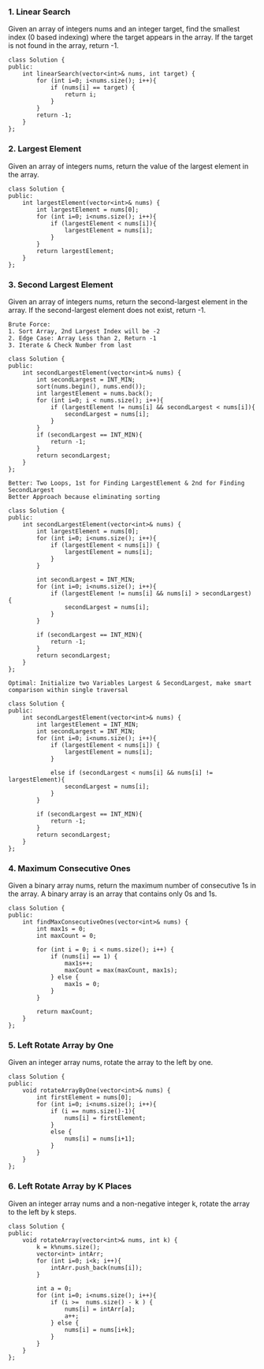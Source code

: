 ### 1. Linear Search
Given an array of integers nums and an integer target, find the smallest index (0 based indexing) where the target appears in the array. If the target is not found in the array, return -1.

```
class Solution {
public:
    int linearSearch(vector<int>& nums, int target) {
        for (int i=0; i<nums.size(); i++){
            if (nums[i] == target) {
                return i;
            }
        }
        return -1;
    }
};
```

### 2. Largest Element
Given an array of integers nums, return the value of the largest element in the array.

```
class Solution {
public:
    int largestElement(vector<int>& nums) {
        int largestElement = nums[0];
        for (int i=0; i<nums.size(); i++){
            if (largestElement < nums[i]){
                largestElement = nums[i];
            }
        }
        return largestElement;
    }
};
```

### 3. Second Largest Element
Given an array of integers nums, return the second-largest element in the array. If the second-largest element does not exist, return -1.

```
Brute Force: 
1. Sort Array, 2nd Largest Index will be -2
2. Edge Case: Array Less than 2, Return -1
3. Iterate & Check Number from last 
```

```
class Solution {
public:
    int secondLargestElement(vector<int>& nums) {
        int secondLargest = INT_MIN;
        sort(nums.begin(), nums.end());
        int largestElement = nums.back();
        for (int i=0; i < nums.size(); i++){
            if (largestElement != nums[i] && secondLargest < nums[i]){
                secondLargest = nums[i];
            }
        }
        if (secondLargest == INT_MIN){
            return -1;
        }
        return secondLargest;
    }
};
```

```
Better: Two Loops, 1st for Finding LargestElement & 2nd for Finding SecondLargest
Better Approach because eliminating sorting
```

```
class Solution {
public:
    int secondLargestElement(vector<int>& nums) {
        int largestElement = nums[0];
        for (int i=0; i<nums.size(); i++){
            if (largestElement < nums[i]) {
                largestElement = nums[i];
            }
        }

        int secondLargest = INT_MIN;
        for (int i=0; i<nums.size(); i++){
            if (largestElement != nums[i] && nums[i] > secondLargest) {
                secondLargest = nums[i];
            }
        }

        if (secondLargest == INT_MIN){
            return -1;
        }
        return secondLargest;
    }
};
```

```
Optimal: Initialize two Variables Largest & SecondLargest, make smart comparison within single traversal
```

```
class Solution {
public:
    int secondLargestElement(vector<int>& nums) {
        int largestElement = INT_MIN;
        int secondLargest = INT_MIN;
        for (int i=0; i<nums.size(); i++){
            if (largestElement < nums[i]) {
                largestElement = nums[i];
            }

            else if (secondLargest < nums[i] && nums[i] != largestElement){
                secondLargest = nums[i];
            }
        }

        if (secondLargest == INT_MIN){
            return -1;
        }
        return secondLargest;
    }
};
```

### 4. Maximum Consecutive Ones
Given a binary array nums, return the maximum number of consecutive 1s in the array.
A binary array is an array that contains only 0s and 1s.

```
class Solution {
public:
    int findMaxConsecutiveOnes(vector<int>& nums) {
        int max1s = 0;  
        int maxCount = 0;  

        for (int i = 0; i < nums.size(); i++) {
            if (nums[i] == 1) {
                max1s++;  
                maxCount = max(maxCount, max1s); 
            } else {
                max1s = 0;  
            }
        }

        return maxCount; 
    }
};
```

### 5. Left Rotate Array by One
Given an integer array nums, rotate the array to the left by one.

```
class Solution {
public:
    void rotateArrayByOne(vector<int>& nums) {
        int firstElement = nums[0];
        for (int i=0; i<nums.size(); i++){
            if (i == nums.size()-1){
                nums[i] = firstElement;
            }
            else {
                nums[i] = nums[i+1];
            }  
        }
    }
};
```

### 6. Left Rotate Array by K Places
Given an integer array nums and a non-negative integer k, rotate the array to the left by k steps.

```
class Solution {
public:
    void rotateArray(vector<int>& nums, int k) {
        k = k%nums.size();
        vector<int> intArr;
        for (int i=0; i<k; i++){
            intArr.push_back(nums[i]);
        }

        int a = 0;
        for (int i=0; i<nums.size(); i++){
            if (i >=  nums.size() - k ) {  
                nums[i] = intArr[a];
                a++;
            } else {
                nums[i] = nums[i+k];
            } 
        }
    }
};
```

